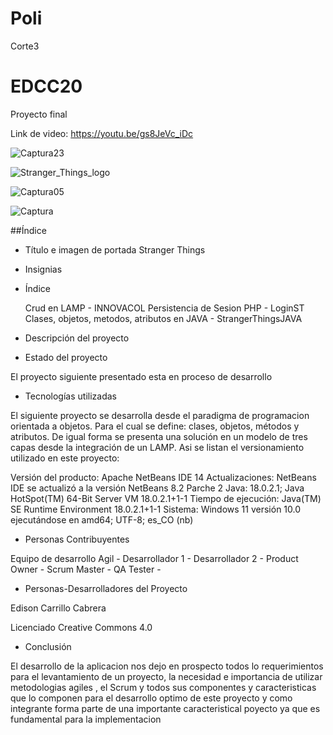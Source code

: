 # Poli
Corte3



# EDCC20
Proyecto final

Link de video: https://youtu.be/gs8JeVc_iDc


![Captura23](https://user-images.githubusercontent.com/114208451/192062032-4900d5cf-0227-41f4-87fb-1cd8a1f87594.JPG)



![Stranger_Things_logo](https://user-images.githubusercontent.com/114208451/192049891-b9d191ea-5baa-4579-a5e7-b07ddf7a38e1.jpg)



![Captura05](https://user-images.githubusercontent.com/114208451/192050428-8883d23f-d874-4bcf-91ac-9a58e468b5c4.JPG)


![Captura](https://user-images.githubusercontent.com/114208451/192050667-943b500e-9879-4afd-9fa8-f11f02c98087.JPG)


##Índice

* Título e imagen de portada
Stranger Things
* Insignias

* Índice

    Crud en LAMP - INNOVACOL
    Persistencia de Sesion PHP - LoginST
    Clases, objetos, metodos, atributos en JAVA - StrangerThingsJAVA
* Descripción del proyecto

* Estado del proyecto

El proyecto siguiente  presentado esta en proceso de desarrollo



* Tecnologías utilizadas

El siguiente proyecto se desarrolla desde el paradigma de programacion orientada a objetos. Para el cual se define: clases, objetos, métodos y atributos. De igual forma se presenta una solución en un modelo de tres capas desde la integración de un LAMP. Asi se listan el versionamiento utilizado en este proyecto:

Versión del producto: Apache NetBeans IDE 14 Actualizaciones: NetBeans IDE se actualizó a la versión NetBeans 8.2 Parche 2 Java: 18.0.2.1; Java HotSpot(TM) 64-Bit Server VM 18.0.2.1+1-1 Tiempo de ejecución: Java(TM) SE Runtime Environment 18.0.2.1+1-1 Sistema: Windows 11 versión 10.0 ejecutándose en amd64; UTF-8; es_CO (nb)

* Personas Contribuyentes

Equipo de desarrollo Agil - Desarrollador 1 - Desarrollador 2 - Product Owner - Scrum Master - QA Tester -

* Personas-Desarrolladores del Proyecto

Edison  Carrillo Cabrera

Licenciado
Creative Commons 4.0

* Conclusión

El desarrollo de la aplicacion nos dejo en prospecto todos lo requerimientos para el levantamiento de un proyecto, la necesidad e importancia de utilizar metodologias agiles , el Scrum y todos sus componentes y caracteristicas que lo componen para el desarrollo optimo de este proyecto y como integrante forma parte de una importante caracteristical poyecto ya que es fundamental para la implementacion

